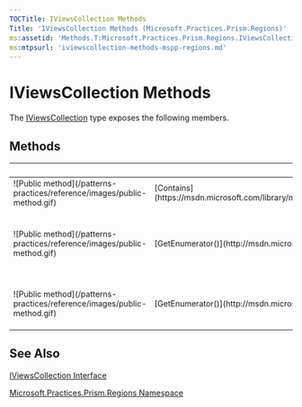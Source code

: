 ```yaml
---
TOCTitle: IViewsCollection Methods
Title: 'IViewsCollection Methods (Microsoft.Practices.Prism.Regions)'
ms:assetid: 'Methods.T:Microsoft.Practices.Prism.Regions.IViewsCollection'
ms:mtpsurl: 'iviewscollection-methods-mspp-regions.md'
---
```


# IViewsCollection Methods

The [IViewsCollection](https://msdn.microsoft.com/library/microsoft.practices.prism.regions.iviewscollection) type exposes the following members.

## Methods

<table>
<thead>
<tr class="header">
<th> </th>
<th>Name</th>
<th>Description</th>
</tr>
</thead>
<tbody>
<tr class="odd">
<td>![Public method](/patterns-practices/reference/images/public-method.gif)</td>
<td>[Contains](https://msdn.microsoft.com/library/microsoft.practices.prism.regions.iviewscollection.contains(system.object))</td>
<td><div class="summary">
Determines whether the collection contains a specific value.
</div></td>
</tr>
<tr class="even">
<td>![Public method](/patterns-practices/reference/images/public-method.gif)</td>
<td>[GetEnumerator()](http://msdn.microsoft.com/en-us/library/s793z9y2)</td>
<td><div class="summary">
Returns an enumerator that iterates through the collection.
</div>
(Inherited from [IEnumerable](http://msdn2.microsoft.com/en-us/library/9eekhta0)&lt;[Object](http://msdn2.microsoft.com/en-us/library/e5kfa45b)&gt;.)</td>
</tr>
<tr class="odd">
<td>![Public method](/patterns-practices/reference/images/public-method.gif)</td>
<td>[GetEnumerator()](http://msdn.microsoft.com/en-us/library/5zae5365)</td>
<td><div class="summary">
Returns an enumerator that iterates through a collection.
</div>
(Inherited from [IEnumerable](http://msdn.microsoft.com/en-us/library/h1x9x1b1).)</td>
</tr>
</tbody>
</table>

## See Also

[IViewsCollection Interface](https://msdn.microsoft.com/library/microsoft.practices.prism.regions.iviewscollection)

[Microsoft.Practices.Prism.Regions Namespace](https://msdn.microsoft.com/library/microsoft.practices.prism.regions)